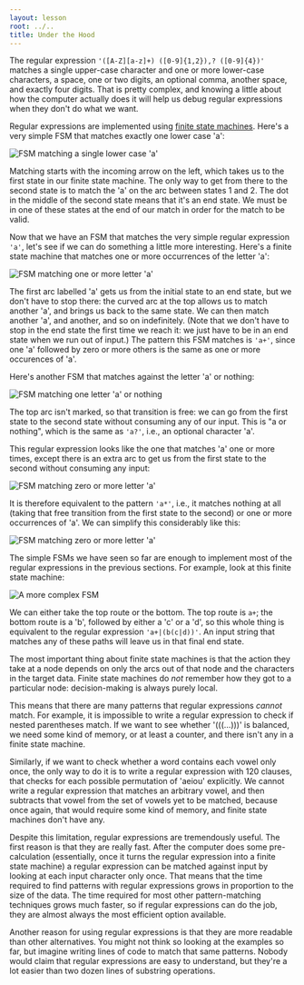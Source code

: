 ```yaml
---
layout: lesson
root: ../..
title: Under the Hood
---
```


The regular expression `'([A-Z][a-z]+) ([0-9]{1,2}),? ([0-9]{4})'`
matches a single upper-case character and one or more lower-case
characters, a space, one or two digits, an optional comma, another
space, and exactly four digits. That is pretty complex, and knowing a
little about how the computer actually does it will help us debug
regular expressions when they don't do what we want.

Regular expressions are implemented using [finite state
machines](glossary.html#finite-state-machine). Here's a very simple FSM
that matches exactly one lower case 'a':

![FSM matching a single lower case
'a'](../img/regexp/fsm-single-lower-case-a.png)

Matching starts with the incoming arrow on the left, which takes us to
the first state in our finite state machine. The only way to get from
there to the second state is to match the 'a' on the arc between states
1 and 2. The dot in the middle of the second state means that it's an
end state. We must be in one of these states at the end of our match in
order for the match to be valid.

Now that we have an FSM that matches the very simple regular expression
`'a'`, let's see if we can do something a little more interesting.
Here's a finite state machine that matches one or more occurrences of
the letter 'a':

![FSM matching one or more letter
'a'](../img/regexp/fsm-one-or-more-a.png)

The first arc labelled 'a' gets us from the initial state to an end
state, but we don't have to stop there: the curved arc at the top allows
us to match another 'a', and brings us back to the same state. We can
then match another 'a', and another, and so on indefinitely. (Note that
we don't have to stop in the end state the first time we reach it: we
just have to be in an end state when we run out of input.) The pattern
this FSM matches is `'a+'`, since one 'a' followed by zero or more
others is the same as one or more occurences of 'a'.

Here's another FSM that matches against the letter 'a' or nothing:

![FSM matching one letter 'a' or
nothing](../img/regexp/fsm-one-a-or-nothing.png)

The top arc isn't marked, so that transition is free: we can go from the
first state to the second state without consuming any of our input. This
is "a or nothing", which is the same as `'a?'`, i.e., an optional
character 'a'.

This regular expression looks like the one that matches 'a' one or more
times, except there is an extra arc to get us from the first state to
the second without consuming any input:

![FSM matching zero or more letter
'a'](../img/regexp/fsm-zero-or-more-a.png)

It is therefore equivalent to the pattern `'a*'`, i.e., it matches
nothing at all (taking that free transition from the first state to the
second) or one or more occurrences of 'a'. We can simplify this
considerably like this:

![FSM matching zero or more letter
'a'](../img/regexp/fsm-simpler-zero-or-more-a.png)

The simple FSMs we have seen so far are enough to implement most of the
regular expressions in the previous sections. For example, look at this
finite state machine:

![A more complex FSM](../img/regexp/fsm-complex.png)

We can either take the top route or the bottom. The top route is `a+`;
the bottom route is a 'b', followed by either a 'c' or a 'd', so this
whole thing is equivalent to the regular expression `'a+|(b(c|d))'`. An
input string that matches any of these paths will leave us in that final
end state.

The most important thing about finite state machines is that the action
they take at a node depends on only the arcs out of that node and the
characters in the target data. Finite state machines do *not* remember
how they got to a particular node: decision-making is always purely
local.

This means that there are many patterns that regular expressions
*cannot* match. For example, it is impossible to write a regular
expression to check if nested parentheses match. If we want to see
whether '(((…)))' is balanced, we need some kind of memory, or at least
a counter, and there isn't any in a finite state machine.

Similarly, if we want to check whether a word contains each vowel only
once, the only way to do it is to write a regular expression with 120
clauses, that checks for each possible permutation of 'aeiou'
explicitly. We cannot write a regular expression that matches an
arbitrary vowel, and then subtracts that vowel from the set of vowels
yet to be matched, because once again, that would require some kind of
memory, and finite state machines don't have any.

Despite this limitation, regular expressions are tremendously useful.
The first reason is that they are really fast. After the computer does
some pre-calculation (essentially, once it turns the regular expression
into a finite state machine) a regular expression can be matched against
input by looking at each input character only once. That means that the
time required to find patterns with regular expressions grows in
proportion to the size of the data. The time required for most other
pattern-matching techniques grows much faster, so if regular expressions
can do the job, they are almost always the most efficient option
available.

Another reason for using regular expressions is that they are more
readable than other alternatives. You might not think so looking at the
examples so far, but imagine writing lines of code to match that same
patterns. Nobody would claim that regular expressions are easy to
understand, but they're a lot easier than two dozen lines of substring
operations.
